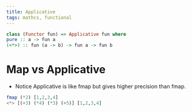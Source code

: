 ```yaml
---
title: Applicative
tags: mathcs, functional
---
```


```hs
class (Functor fun) => Applicative fun where
pure :: a -> fun a
(<*>) :: fun (a -> b) -> fun a -> fun b
```


# Map vs Applicative

* Notice Applicative is like fmap but gives higher precision than fmap.

```hs
fmap (*2) [1,2,3,4]
<*> [(+3) (*4) (*3) (+5)] [1,2,3,4]
```



